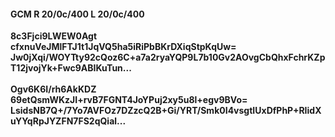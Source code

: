 #### GCM R 20/0c/400 L 20/0c/400
**8c3Fjci9LWEW0Agt**<br/>**cfxnuVeJMlFTJ1t1JqVQ5ha5iRiPbBKrDXiqStpKqUw=**<br/>**Jw0jXqi/WOYTty92cQoz6C+a7a2ryaYQP9L7b10Gv2AOvgCbQhxFchrKZpT12jvojYk+Fwc9ABIKuTun...**<br/><br/>
**Ogv6K6I/rh6AkKDZ**<br/>**69etQsmWKzJI+rvB7FGNT4JoYPuj2xy5u8l+egv9BVo=**<br/>**LsidsNB7Q+/7Yo7AVFOz7DZzcQ2B+Gi/YRT/Smk0I4vsgtIUxDfPhP+RIidXuYYqRpJYZFN7FS2qQial...**
